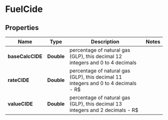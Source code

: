
# FuelCide

## Properties
Name | Type | Description | Notes
------------ | ------------- | ------------- | -------------
**baseCalcCIDE** | **Double** | percentage of natural gas (GLP), this decimal 12 integers and 0 to 4 decimals | 
**rateCIDE** | **Double** | percentage of natural gas (GLP), this decimal 11 integers and 0 to 4 decimals - R$ | 
**valueCIDE** | **Double** | percentage of natural gas (GLP), this decimal 13 integers and 2 decimals - R$ | 



